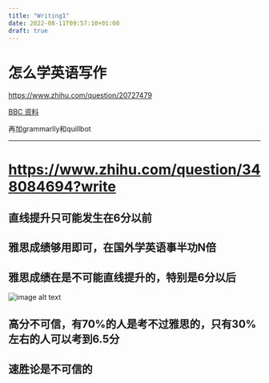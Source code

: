```yaml
---
title: "Writing1"
date: 2022-08-11T09:57:10+01:00
draft: true
---
```


# 怎么学英语写作

https://www.zhihu.com/question/20727479


[BBC 资料](https://www.bbc.com/zhongwen/simp/world-49205521)

再加grammarlly和quillbot


- - - 



# https://www.zhihu.com/question/348084694?write


## 直线提升只可能发生在6分以前

## 雅思成绩够用即可，在国外学英语事半功N倍

## 雅思成绩在是不可能直线提升的，特别是6分以后

![image alt text](/projects/blog/static/img/The-percentage-of-different-Chinese-students-Academic-IELTS-scores-in-2015%20(1).png)


## 高分不可信，有70%的人是考不过雅思的，只有30%左右的人可以考到6.5分


## 速胜论是不可信的






